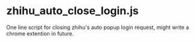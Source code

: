 # zhihu_auto_close_login.js
One line script for closing zhihu's auto popup login request, might write a chrome extention in future.
